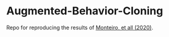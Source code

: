 # Augmented-Behavior-Cloning
Repo for reproducing the results of [Monteiro, et all (2020)](https://www.meneguzzi.eu/felipe/pubs/ijcnn-behavior-cloning-2020.pdf).
